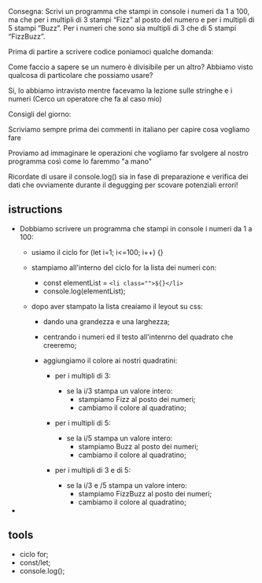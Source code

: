 Consegna:
Scrivi un programma che stampi in console i numeri da 1 a 100, ma che per i multipli di 3 stampi “Fizz” al posto del numero e per i multipli di 5 stampi “Buzz”. 
Per i numeri che sono sia multipli di 3 che di 5 stampi “FizzBuzz”.

Prima di partire a scrivere codice poniamoci qualche domanda:

Come faccio a sapere se un numero è divisibile per un altro? Abbiamo visto qualcosa di particolare che possiamo usare?

Si, lo abbiamo intravisto mentre facevamo la lezione sulle stringhe e i numeri (Cerco un operatore che fa al caso mio)

Consigli del giorno:

Scriviamo sempre prima dei commenti in italiano per capire cosa vogliamo fare

Proviamo ad immaginare le operazioni che vogliamo far svolgere al nostro programma così come lo faremmo "a mano"

Ricordate di usare il console.log() sia in fase di preparazione e verifica dei dati che ovviamente durante il degugging per scovare potenziali errori!


## istructions
- Dobbiamo scrivere un programma che stampi in console i numeri da 1 a 100:
    
    - usiamo il ciclo for (let i=1; i<=100; i++) {}
    - stampiamo all'interno del ciclo for la lista dei numeri con:
        - const elementList = `<li class="">${}</li>`
        - console.log(elementList);

    - dopo aver stampato la lista creaiamo il leyout su css:

        - dando una grandezza e una larghezza;
        - centrando i numeri ed il testo all'intenrno del quadrato che creeremo;
        - aggiungiamo il colore ai nostri quadratini:

            - per i multipli di 3:
                - se la i/3 stampa un valore intero:
                    - stampiamo Fizz al posto dei numeri;
                    - cambiamo il colore al quadratino;

            - per i multipli di 5:
                - se la i/5 stampa un valore intero:
                    - stampiamo Buzz al posto dei numeri;
                    - cambiamo il colore al quadratino;

            - per i multipli di 3 e di 5:
                - se la i/3 e /5 stampa un valore intero:
                    - stampiamo FizzBuzz al posto dei numeri;
                    - cambiamo il colore al quadratino;
- 

## tools
- ciclo for;
- const/let;
- console.log();
